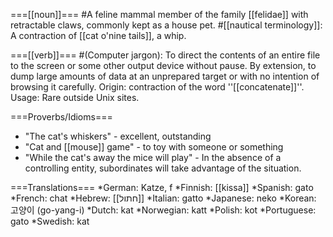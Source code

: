 ===[[noun]]===
#A feline mammal member of the family [[felidae]] with retractable claws, commonly kept as a house pet.
#[[nautical terminology]]: A contraction of [[cat o'nine tails]], a whip.

===[[verb]]===
#(Computer jargon): To direct the contents of an entire file to the screen or some other output device without pause. By extension, to dump large amounts of data at an unprepared target or with no intention of browsing it carefully. Origin: contraction of the word ''[[concatenate]]''. Usage: Rare outside Unix sites. 

===Proverbs/Idioms===
* "The cat's whiskers" - excellent, outstanding
* "Cat and [[mouse]] game" - to toy with someone or something
* "While the cat's away the mice will play" - In the absence of a controlling entity, subordinates will take advantage of the situation.

===Translations===
*German: Katze, f
*Finnish: [[kissa]]
*Spanish: gato
*French: chat
*Hebrew: [[חתול]]
*Italian: gatto
*Japanese: neko
*Korean: 고양이 (go-yang-i) 
*Dutch: kat
*Norwegian: katt
*Polish: kot
*Portuguese: gato
*Swedish: kat